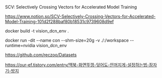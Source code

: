 SCV: Selectively Crossing Vectors for Accelerated Model Training


https://www.notion.so/SCV-Selectively-Crossing-Vectors-for-Accelerated-Model-Training-101d2f288baf80b18531c9739608d9ef

docker build -t vision_dcn_env .

docker run -dit --name con --shm-size=20g -v ./:/workspace  --runtime=nvidia vision_dcn_env

https://github.com/reczoo/Datasets

https://our-ef.tistory.com/entry/맥북-화면뚜껑-덮어도-안꺼지게-설정하는법-잠자기-방지
